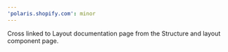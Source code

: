 ```yaml
---
'polaris.shopify.com': minor
---
```


Cross linked to Layout documentation page from the Structure and layout component page.
